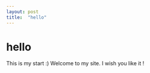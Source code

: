 ```yaml
---
layout: post
title:  "hello"
---
```


# hello
This is my start :) Welcome to my site. I wish you like it !
